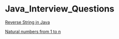 # Java_Interview_Questions
[Reverse String in Java](https://github.com/vivekk-p/repo_Java_Interview_Questions/blob/main/Reverse%20String%20in%20Java)

[Natural numbers from 1 to n](https://github.com/vivekk-p/repo_Java_Interview_Questions/blob/main/Natural%20numbers%20from%201%20to%20n)
